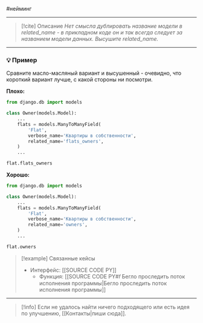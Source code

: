 #нейминг 
***

> [!cite] Описание
>_Нет смысла дублировать название модели в related_name - в прикладном коде он и так всегда следует за названием модели данных. Высушите related_name._

***
### 💡 Пример
Сравните масло-масляный вариант и высушенный - очевидно, что короткий вариант лучше, с какой стороны ни посмотри.

**Плохо:**
```python
from django.db import models

class Owner(models.Model):
	...
	flats = models.ManyToManyField(
		'Flat',
		verbose_name='Квартиры в собственности',
		related_name='flats_owners',
	)
	...
```

```python
flat.flats_owners
```

**Хорошо:**
```python
from django.db import models

class Owner(models.Model):
	...
	flats = models.ManyToManyField(
		'Flat',
		verbose_name='Квартиры в собственности',
		related_name='owners',
	)
	...
```

```python
flat.owners
```

> [!example] Связанные кейсы
>- Интерфейс: [[SOURCE CODE PY]]
>	- Функция: [[SOURCE CODE PY#𝑓 Бегло проследить поток исполнения программы|Бегло проследить поток исполнения программы]]

***

> [!info]
> Если не удалось найти ничего подходящего или есть идея по улучшению, [[Контакты|пиши сюда]].
